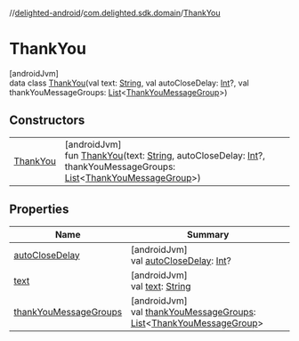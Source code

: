//[delighted-android](../../../index.md)/[com.delighted.sdk.domain](../index.md)/[ThankYou](index.md)

# ThankYou

[androidJvm]\
data class [ThankYou](index.md)(val text: [String](https://kotlinlang.org/api/latest/jvm/stdlib/kotlin/-string/index.html), val autoCloseDelay: [Int](https://kotlinlang.org/api/latest/jvm/stdlib/kotlin/-int/index.html)?, val thankYouMessageGroups: [List](https://kotlinlang.org/api/latest/jvm/stdlib/kotlin.collections/-list/index.html)&lt;[ThankYouMessageGroup](../-thank-you-message-group/index.md)&gt;)

## Constructors

| | |
|---|---|
| [ThankYou](-thank-you.md) | [androidJvm]<br>fun [ThankYou](-thank-you.md)(text: [String](https://kotlinlang.org/api/latest/jvm/stdlib/kotlin/-string/index.html), autoCloseDelay: [Int](https://kotlinlang.org/api/latest/jvm/stdlib/kotlin/-int/index.html)?, thankYouMessageGroups: [List](https://kotlinlang.org/api/latest/jvm/stdlib/kotlin.collections/-list/index.html)&lt;[ThankYouMessageGroup](../-thank-you-message-group/index.md)&gt;) |

## Properties

| Name | Summary |
|---|---|
| [autoCloseDelay](auto-close-delay.md) | [androidJvm]<br>val [autoCloseDelay](auto-close-delay.md): [Int](https://kotlinlang.org/api/latest/jvm/stdlib/kotlin/-int/index.html)? |
| [text](text.md) | [androidJvm]<br>val [text](text.md): [String](https://kotlinlang.org/api/latest/jvm/stdlib/kotlin/-string/index.html) |
| [thankYouMessageGroups](thank-you-message-groups.md) | [androidJvm]<br>val [thankYouMessageGroups](thank-you-message-groups.md): [List](https://kotlinlang.org/api/latest/jvm/stdlib/kotlin.collections/-list/index.html)&lt;[ThankYouMessageGroup](../-thank-you-message-group/index.md)&gt; |
